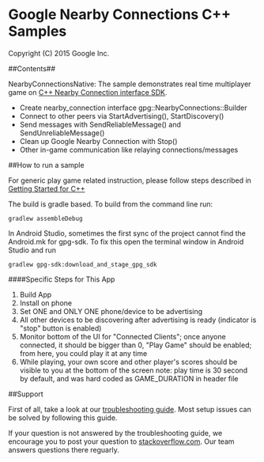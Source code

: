 Google Nearby Connections C++ Samples
============================================================================
Copyright (C) 2015 Google Inc.

##Contents##

NearbyConnectionsNative: The sample demonstrates real time
multiplayer game on [C++ Nearby Connection interface SDK](https://developers.google.com/games/services/cpp/nearby).

* Create nearby_connection interface gpg::NearbyConnections::Builder
* Connect to other peers via StartAdvertising(), StartDiscovery()
* Send messages with SendReliableMessage() and SendUnreliableMessage()
* Clean up Google Nearby Connection with Stop()
* Other in-game communication like relaying connections/messages

##How to run a sample

For generic play game related instruction, please follow steps described in [Getting Started for C++](https://developers.google.com/games/services/cpp/GettingStartedNativeClient)

The build is gradle based.  To build from the command line run:
```
gradlew assembleDebug
```

In Android Studio, sometimes the first sync of the project cannot find the 
Android.mk for gpg-sdk.  To fix this open the terminal window in Android Studio
and run
```
gradlew gpg-sdk:download_and_stage_gpg_sdk
```

####Specific Steps for This App
1. Build App
2. Install on phone
3. Set ONE and ONLY ONE phone/device to be advertising
4. All other devices to be discovering after advertising is ready (indicator is "stop" button is enabled)
5. Monitor bottom of the UI for "Connected Clients"; once anyone connected, it should be bigger than 0, "Play Game" should be enabled; from here, you could play it at any time
6. While playing, your own score and other player's scores should be visible to you at the bottom of the screen
       note: play time is 30 second by default, and was hard coded as GAME_DURATION in header file

##Support

First of all, take a look at our [troubleshooting guide](https://developers.google.com/games/services/android/troubleshooting). Most setup issues can be solved by following this guide.

If your question is not answered by the troubleshooting guide, we encourage
you to post your question to [stackoverflow.com](stackoverflow.com). Our
team answers questions there reguarly.
